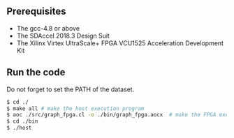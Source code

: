 
## Prerequisites
* The gcc-4.8 or above
* The SDAccel 2018.3 Design Suit
* The Xilinx Virtex UltraScale+ FPGA VCU1525 Acceleration Development Kit

## Run the code

Do not forget to set the PATH of the dataset. 

```sh
$ cd ./
$ make all # make the host execution program
$ aoc ./src/graph_fpga.cl -o ./bin/graph_fpga.aocx  # make the FPGA execution program. It takes time.
$ cd ./bin
$ ./host
```
